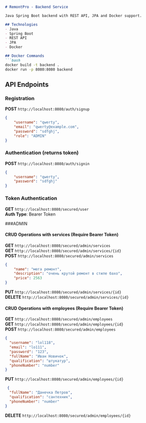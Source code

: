 ```markdown
# RemontPro - Backend Service

Java Spring Boot backend with REST API, JPA and Docker support.

## Technologies
- Java
- Spring Boot
- REST API
- JPA
- Docker

## Docker Commands
```bash
docker build -t backend .
docker run -p 8080:8080 backend
```

## API Endpoints

### Registration 
**POST** `http://localhost:8080/auth/signup`

```json
{
    "username": "qwerty",
    "email": "qwerty@example.com",
    "password": "sdfghj",
    "role": "ADMIN"
}
```

### Authentication (returns token)
**POST** `http://localhost:8080/auth/signin`

```json
{
    "username": "qwerty",
    "password": "sdfghj"
}
```

### Token Authentication
**GET** `http://localhost:8080/secured/user`  
**Auth Type**: Bearer Token 

###ADMIN
#### CRUD Operations with services (Require Bearer Token)
**GET**    `http://localhost:8080/secured/admin/services`  
**GET**    `http://localhost:8080/secured/admin/services/{id}`  
**POST**   `http://localhost:8080/secured/admin/services`

```json
{
    "name": "мега ремонт",
    "description": "очень крутой ремонт в стиле бахо",
    "price": 2563
}
```

**PUT**    `http://localhost:8080/secured/admin/services/{id}`  
**DELETE** `http://localhost:8080/secured/admin/services/{id}`

#### CRUD Operations with employees (Require Bearer Token)
**GET**    `http://localhost:8080/secured/admin/employees`  
**GET**    `http://localhost:8080/secured/admin/employees/{id}`  
**POST**   `http://localhost:8080/secured/admin/employees`

```json
{
  "username": "lol118",
  "email": "lo111",
  "password": "123",
  "fullName": "Иван Новичок",
  "qualification": "штукатур",
  "phoneNumber": "number"
}
```

**PUT**    `http://localhost:8080/secured/admin/employees/{id}`  
```json
 {
  "fullName": "Данечка Петров",
  "qualification": "сантехник",
  "phoneNumber": "number"
}

```
**DELETE** `http://localhost:8080/secured/admin/employees/{id}`
```

